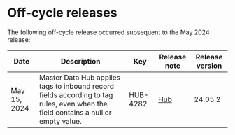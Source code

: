 # Off-cycle releases 

<head>
  <meta name="guidename" content="Release Notes"/>
  <meta name="context" content="GUID-45872777-8044-4c8a-944e-cd9f19c79279"/>
</head>

The following off-cycle release occurred subsequent to the May 2024 release:

|Date|Description|Key|Release note|Release version|
|----|-----------|---|------------|-----|
| May 15, 2024 | Master Data Hub applies tags to inbound record fields according to tag rules, even when the field contains a null or empty value.| HUB-4282 |[Hub](/docs/Atomsphere/Release%20Notes/May2024/May2024_Hub.md) | 24.05.2 |